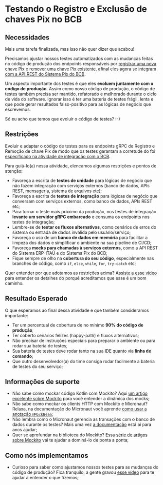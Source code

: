 # Testando o Registro e Exclusão de chaves Pix no BCB

## Necessidades

Mais uma tarefa finalizada, mas isso não quer dizer que acabou!

Precisamos ajustar nossos testes automatizados com as mudanças feitas no código de produção dos endpoints responsáveis por [registrar uma nova chave Pix](005-registrando-uma-nova-chave-pix.md) e  [remover uma chave Pix existente](010-removendo-uma-chave-pix-existente.md), afinal eles agora se [integram com a API REST do Sistema Pix do BCB](015-registrando-e-excluindo-chaves-pix-no-bcb.md). 

Um aspecto importante dos testes é que eles **evoluem juntamente com o código de produção**. Assim como nosso código de produção, o código de testes também precisa ser mantido, refatorado e melhorado durante o ciclo de vida do software. Ignorar isso é ter uma bateria de testes frágil, lenta e que pode gerar resultados falso-positivo para as lógicas de negócio que escrevemos.

Só eu acho que temos que evoluir o código de testes? :-)
   
## Restrições

Evoluir e adaptar o código de testes para os endpoints gRPC de Registro e Remoção de chave Pix de modo que os testes garantam a corretude do foi [especificado na atividade de integração com o BCB](/mnt/c/Users/Zupper/Development/Zup_Academy/Orange-Stack/documentacao-orange-stack/desafio-01/01-key-manager/015-registrando-e-excluindo-chaves-pix-no-bcb.md).

Para guiá-lo(a) nessa atividade, elencamos algumas restrições e pontos de atenção:

- Favoreça a escrita de **testes de unidade** para lógicas de negócio que não fazem integração com serviços externos (banco de dados, APIs REST, mensageria, sistema de arquivos etc);
- Favoreça a escrita de **testes de integração** para lógicas de negócio que conversam com serviços externos, como banco de dados, APIs REST etc;
- Para tornar o teste mais próximo da produção, nos testes de integração **levante um servidor gRPC embarcado** e consuma os endpoints nos testes de integração;
- Lembre-se de **testar os fluxos alternativos**, como cenários de erros do sistema ou entrada de dados inválida pelo usuário/serviço;
- Favoreça o uso de um **banco de dados em memória** para facilitar a limpeza dos dados e simplificar o ambiente na sua pipeline de CI/CD;
- Favoreça **mocks para chamadas à serviços externos**, como a API REST do Sistema ERP-ITAÚ e do Sistema Pix do BCB;
- Fique sempre de olho na **cobertura do seu código**, especialmente nas branches de código, como `if`, `else`, `while`, `for`, `try-catch` etc;

Quer entender por que adotamos as restrições acima? [Assiste a esse vídeo](https://www.youtube.com/watch?v=IMvjNpG6320) para entender os detalhes do porquê acreditamos que esse é um bom caminho.

## Resultado Esperado

O que esperamos ao final dessa atividade e que também consideramos importante:

- Ter um percentual de cobertura de no mínimo **90% do código de produção**;
- Ter coberto cenários felizes (happy-path) e fluxos alternativos;
- Não precisar de instruções especiais para preparar o ambiente ou para rodar sua bateria de testes;
- Sua bateria de testes deve rodar tanto na sua IDE quanto via **linha de comando**;
- Que outro desenvolvedor(a) do time consiga rodar facilmente a bateria de testes do seu serviço;

## Informações de suporte

- Não sabe como mockar código Kotlin com Mockito? Aqui [um artigo excelente sobre Mockito](https://www.baeldung.com/kotlin/mockito) para você entender a dinâmica dos mocks;
- Não sabe como mockar os clients HTTP com Mockito e Micronaut? Relaxa, na documentação do Micronaut você aprende [como usar a anotação `@MockBean`](https://micronaut-projects.github.io/micronaut-test/latest/guide/#_using_mockito_mocks);
- Não lembra como o Micronaut gerencia as transações com o banco de dados durante os testes? Mais uma vez [a documentação](https://micronaut-projects.github.io/micronaut-test/latest/guide/#_transaction_semantics) está aí para anos ajudar;
- Quer se aprofundar na biblioteca do Mockito? Essa [série de artigos sobre Mockito](https://www.baeldung.com/mockito-series) vai te ajudar a dominá-lo de ponta a ponta;

## Como nós implementamos

- Curioso para saber como ajustamos nossos testes para as mudanças do código de produção? Fica tranquilo, a gente gravou [esse vídeo](https://www.youtube.com/watch?v=ZA0y02GDxA4) para te ajudar a entender o que fizemos;

